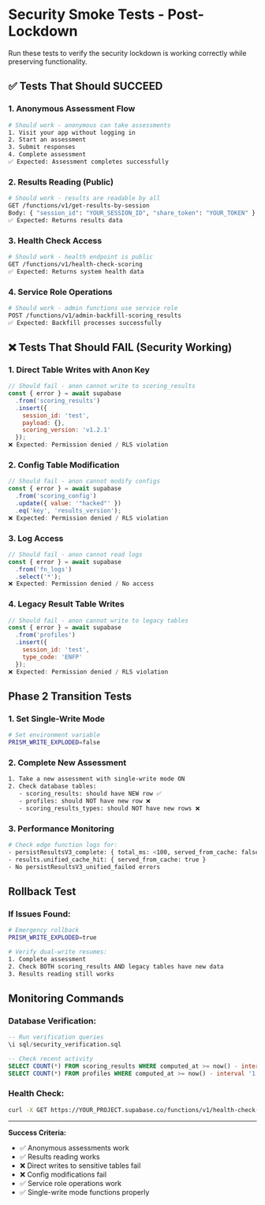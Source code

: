 # Security Smoke Tests - Post-Lockdown

Run these tests to verify the security lockdown is working correctly while preserving functionality.

## ✅ Tests That Should SUCCEED

### 1. Anonymous Assessment Flow
```bash
# Should work - anonymous can take assessments
1. Visit your app without logging in
2. Start an assessment 
3. Submit responses
4. Complete assessment
✅ Expected: Assessment completes successfully
```

### 2. Results Reading (Public)
```bash
# Should work - results are readable by all
GET /functions/v1/get-results-by-session
Body: { "session_id": "YOUR_SESSION_ID", "share_token": "YOUR_TOKEN" }
✅ Expected: Returns results data
```

### 3. Health Check Access
```bash
# Should work - health endpoint is public
GET /functions/v1/health-check-scoring
✅ Expected: Returns system health data
```

### 4. Service Role Operations
```bash
# Should work - admin functions use service role
POST /functions/v1/admin-backfill-scoring_results
✅ Expected: Backfill processes successfully
```

## ❌ Tests That Should FAIL (Security Working)

### 1. Direct Table Writes with Anon Key
```javascript
// Should fail - anon cannot write to scoring_results
const { error } = await supabase
  .from('scoring_results')
  .insert({ 
    session_id: 'test', 
    payload: {}, 
    scoring_version: 'v1.2.1' 
  });
❌ Expected: Permission denied / RLS violation
```

### 2. Config Table Modification
```javascript
// Should fail - anon cannot modify configs
const { error } = await supabase
  .from('scoring_config')
  .update({ value: '"hacked"' })
  .eq('key', 'results_version');
❌ Expected: Permission denied / RLS violation  
```

### 3. Log Access
```javascript
// Should fail - anon cannot read logs
const { error } = await supabase
  .from('fn_logs')
  .select('*');
❌ Expected: Permission denied / No access
```

### 4. Legacy Result Table Writes
```javascript
// Should fail - anon cannot write to legacy tables
const { error } = await supabase
  .from('profiles')
  .insert({ 
    session_id: 'test', 
    type_code: 'ENFP' 
  });
❌ Expected: Permission denied / RLS violation
```

## Phase 2 Transition Tests

### 1. Set Single-Write Mode
```bash
# Set environment variable
PRISM_WRITE_EXPLODED=false
```

### 2. Complete New Assessment
```bash
1. Take a new assessment with single-write mode ON
2. Check database tables:
   - scoring_results: should have NEW row ✅
   - profiles: should NOT have new row ❌
   - scoring_results_types: should NOT have new rows ❌
```

### 3. Performance Monitoring
```bash
# Check edge function logs for:
- persistResultsV3_complete: { total_ms: <100, served_from_cache: false }
- results.unified_cache_hit: { served_from_cache: true }
- No persistResultsV3_unified_failed errors
```

## Rollback Test

### If Issues Found:
```bash
# Emergency rollback
PRISM_WRITE_EXPLODED=true

# Verify dual-write resumes:
1. Complete assessment
2. Check BOTH scoring_results AND legacy tables have new data
3. Results reading still works
```

## Monitoring Commands

### Database Verification:
```sql
-- Run verification queries
\i sql/security_verification.sql

-- Check recent activity
SELECT COUNT(*) FROM scoring_results WHERE computed_at >= now() - interval '1 hour';
SELECT COUNT(*) FROM profiles WHERE computed_at >= now() - interval '1 hour';
```

### Health Check:
```bash
curl -X GET https://YOUR_PROJECT.supabase.co/functions/v1/health-check-scoring
```

---

**Success Criteria:**
- ✅ Anonymous assessments work
- ✅ Results reading works  
- ❌ Direct writes to sensitive tables fail
- ❌ Config modifications fail
- ✅ Service role operations work
- ✅ Single-write mode functions properly